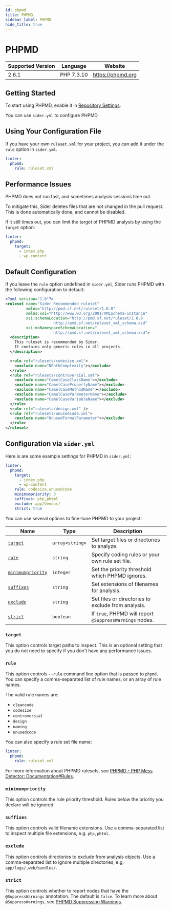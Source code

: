 ```yaml
---
id: phpmd
title: PHPMD
sidebar_label: PHPMD
hide_title: true
---
```


# PHPMD

| Supported Version | Language   | Website           |
| ----------------- | ---------- | ----------------- |
| 2.6.1             | PHP 7.3.10 | https://phpmd.org |

## Getting Started

To start using PHPMD, enable it in [Repository Settings](../../getting-started/repository-settings.md).

You can use `sider.yml` to configure PHPMD.

## Using Your Configuration File

If you have your own `ruleset.xml` for your project, you can add it under the `rule` option in `sider.yml`.

```yaml
linter:
  phpmd:
    rule: ruleset.xml
```

## Performance Issues

PHPMD does not run fast, and sometimes analysis sessions time out.

To mitigate this, Sider deletes files that are not changed in the pull request. This is done automatically done, and cannot be disabled.

If it still times out, you can limit the target of PHPMD analysis by using the `target` option:

```yaml
linter:
  phpmd:
    target:
      - index.php
      - wp-content
```

## Default Configuration

If you leave the `rule` option undefined in `sider.yml`, Sider runs PHPMD with the following configuration to default:

```xml
<?xml version="1.0"?>
<ruleset name="Sider Recommended ruleset"
         xmlns="http://pmd.sf.net/ruleset/1.0.0"
         xmlns:xsi="http://www.w3.org/2001/XMLSchema-instance"
         xsi:schemaLocation="http://pmd.sf.net/ruleset/1.0.0
                     http://pmd.sf.net/ruleset_xml_schema.xsd"
         xsi:noNamespaceSchemaLocation="
                     http://pmd.sf.net/ruleset_xml_schema.xsd">
  <description>
    This ruleset is recommended by Sider.
    It contains only generic rules in all projects.
  </description>

  <rule ref="rulesets/codesize.xml">
    <exclude name="NPathComplexity"></exclude>
  </rule>
  <rule ref="rulesets/controversial.xml">
    <exclude name="CamelCaseClassName"></exclude>
    <exclude name="CamelCasePropertyName"></exclude>
    <exclude name="CamelCaseMethodName"></exclude>
    <exclude name="CamelCaseParameterName"></exclude>
    <exclude name="CamelCaseVariableName"></exclude>
  </rule>
  <rule ref="rulesets/design.xml" />
  <rule ref="rulesets/unusedcode.xml">
    <exclude name="UnusedFormalParameter"></exclude>
  </rule>
</ruleset>
```

## Configuration via `sider.yml`

Here is are some example settings for PHPMD in `sider.yml`:

```yaml
linter:
  phpmd:
    target:
      - index.php
      - wp-content
    rule: codesize,unusedcode
    minimumpriority: 3
    suffixes: php,phtml
    exclude: app/Vendor/
    strict: true
```

You can use several options to fine-tune PHPMD to your project:

| Name                                  | Type            | Description                                             |
| ------------------------------------- | --------------- | ------------------------------------------------------- |
| [`target`](#target)                   | `array<string>` | Set target files or directories to analyze.             |
| [`rule`](#rule)                       | `string`        | Specify coding rules or your own rule set file.         |
| [`minimumpriority`](#minimumpriority) | `integer`       | Set the priority threshold which PHPMD ignores.         |
| [`suffixes`](#suffixes)               | `string`        | Set extensions of filenames for analysis.               |
| [`exclude`](#exclude)                 | `string`        | Set files or directories to exclude from analysis.      |
| [`strict`](#strict)                   | `boolean`       | If `true`, PHPMD will report `@SuppressWarnings` nodes. |

### `target`

This option controls target paths to inspect. This is an optional setting that you do not need to specify if you don't have any performance issues.

### `rule`

This option controls `--rule` command line option that is passed to `phpmd`. You can specify a comma-separated list of rule names, or an array of rule names.

The valid rule names are:

- `cleancode`
- `codesize`
- `controversial`
- `design`
- `naming`
- `unusedcode`

You can also specify a rule set file name:

```yaml
linter:
  phpmd:
    rule: ruleset.xml
```

For more information about PHPMD rulesets, see [PHPMD - PHP Mess Detector: Documentation\#Rules](https://phpmd.org/rules/index.html).

### `minimumpriority`

This option controls the rule priority threshold. Rules below the priority you declare will be ignored.

### `suffixes`

This option controls valid filename extensions. Use a comma-separated list to inspect multiple file extensions, e.g. `php,phtml`.

### `exclude`

This option controls directories to exclude from analysis objects. Use a comma-separated list to ignore multiple directories, e.g. `app/logs/,web/bundles/`.

### `strict`

This option controls whether to report nodes that have the `@SuppressWarnings` annotation. The default is `false`. To learn more about `@SuppressWarnings`, see [PHPMD Suppressing Warnings](https://phpmd.org/documentation/suppress-warnings.html).
